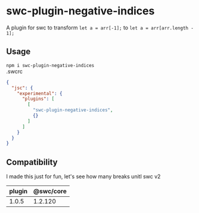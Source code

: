 # swc-plugin-negative-indices
A plugin for swc to transform 
```let a = arr[-1];```
to
```let a = arr[arr.length - 1];```
## Usage
```npm i swc-plugin-negative-indices```  
.swcrc
```json
{
  "jsc": {
    "experimental": {
      "plugins": [
        [
          "swc-plugin-negative-indices",
          {}
        ]
      ]
    }
  }
}
```
## Compatibility
I made this just for fun, let's see how many breaks unitl swc v2

|plugin|@swc/core|
|--|--|
|1.0.5|1.2.120|
